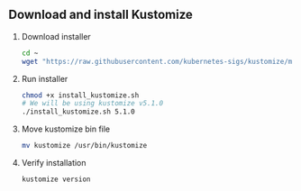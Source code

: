 ## Download and install Kustomize

1. Download installer

    ```bash
    cd ~
    wget "https://raw.githubusercontent.com/kubernetes-sigs/kustomize/master/hack/install_kustomize.sh"
    ```

2. Run installer

    ```bash
    chmod +x install_kustomize.sh
    # We will be using kustomize v5.1.0
    ./install_kustomize.sh 5.1.0
    ```

3. Move kustomize bin file
    ```bash
    mv kustomize /usr/bin/kustomize
    ```

4. Verify installation

    ```bash
    kustomize version
    ```

